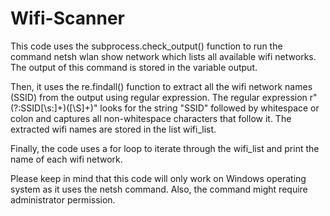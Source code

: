 # Wifi-Scanner
This code uses the subprocess.check_output() function to run the command netsh wlan show network which lists all available wifi networks. The output of this command is stored in the variable output.

Then, it uses the re.findall() function to extract all the wifi network names (SSID) from the output using regular expression. The regular expression r"(?:SSID[\s:]+)([\S]+)" looks for the string "SSID" followed by whitespace or colon and captures all non-whitespace characters that follow it. The extracted wifi names are stored in the list wifi_list.

Finally, the code uses a for loop to iterate through the wifi_list and print the name of each wifi network.

Please keep in mind that this code will only work on Windows operating system as it uses the netsh command. Also, the command might require administrator permission.
